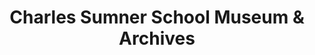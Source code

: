 ---
layout: repo
title: "Charles Sumner School Museum & Archives"
id: 24033
permalink: repos/24033/
---